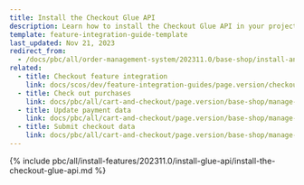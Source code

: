 ```yaml
---
title: Install the Checkout Glue API
description: Learn how to install the Checkout Glue API in your project
template: feature-integration-guide-template
last_updated: Nov 21, 2023
redirect_from:
  - /docs/pbc/all/order-management-system/202311.0/base-shop/install-and-update/install-glue-api/install-the-checkout-glue-api.html
related:
  - title: Checkout feature integration
    link: docs/scos/dev/feature-integration-guides/page.version/checkout-feature-integration.html
  - title: Check out purchases
    link: docs/pbc/all/cart-and-checkout/page.version/base-shop/manage-using-glue-api/check-out/glue-api-check-out-purchases.html
  - title: Update payment data
    link: docs/pbc/all/cart-and-checkout/page.version/base-shop/manage-using-glue-api/check-out/glue-api-update-payment-data.html
  - title: Submit checkout data
    link: docs/pbc/all/cart-and-checkout/page.version/base-shop/manage-using-glue-api/check-out/glue-api-submit-checkout-data.html
---
```


{% include pbc/all/install-features/202311.0/install-glue-api/install-the-checkout-glue-api.md %} <!-- To edit, see /_includes/pbc/all/install-features/202311.0/install-glue-api/install-the-checkout-glue-api.md -->
